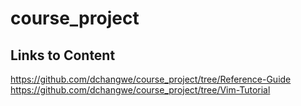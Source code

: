 # course_project
## Links to Content
https://github.com/dchangwe/course_project/tree/Reference-Guide
https://github.com/dchangwe/course_project/tree/Vim-Tutorial
